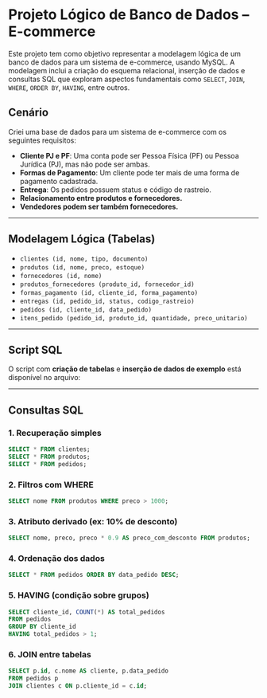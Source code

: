 # Projeto Lógico de Banco de Dados – E-commerce

Este projeto tem como objetivo representar a modelagem lógica de um banco de dados para um sistema de e-commerce, usando MySQL. A modelagem inclui a criação do esquema relacional, inserção de dados e consultas SQL que exploram aspectos fundamentais como `SELECT`, `JOIN`, `WHERE`, `ORDER BY`, `HAVING`, entre outros.

## Cenário

Criei uma base de dados para um sistema de e-commerce com os seguintes requisitos:

- **Cliente PJ e PF**: Uma conta pode ser Pessoa Física (PF) ou Pessoa Jurídica (PJ), mas não pode ser ambas.
- **Formas de Pagamento**: Um cliente pode ter mais de uma forma de pagamento cadastrada.
- **Entrega**: Os pedidos possuem status e código de rastreio.
- **Relacionamento entre produtos e fornecedores.**
- **Vendedores podem ser também fornecedores.**

---

## Modelagem Lógica (Tabelas)

- `clientes (id, nome, tipo, documento)`
- `produtos (id, nome, preco, estoque)`
- `fornecedores (id, nome)`
- `produtos_fornecedores (produto_id, fornecedor_id)`
- `formas_pagamento (id, cliente_id, forma_pagamento)`
- `entregas (id, pedido_id, status, codigo_rastreio)`
- `pedidos (id, cliente_id, data_pedido)`
- `itens_pedido (pedido_id, produto_id, quantidade, preco_unitario)`

---

## Script SQL

O script com **criação de tabelas** e **inserção de dados de exemplo** está disponível no arquivo:

---

## Consultas SQL

### 1. Recuperação simples

```sql
SELECT * FROM clientes;
SELECT * FROM produtos;
SELECT * FROM pedidos;
```

### 2. Filtros com WHERE

```sql
SELECT nome FROM produtos WHERE preco > 1000;
```

### 3. Atributo derivado (ex: 10% de desconto)

```sql
SELECT nome, preco, preco * 0.9 AS preco_com_desconto FROM produtos;
```

### 4. Ordenação dos dados

```sql
SELECT * FROM pedidos ORDER BY data_pedido DESC;
```

### 5. HAVING (condição sobre grupos)

```sql
SELECT cliente_id, COUNT(*) AS total_pedidos
FROM pedidos
GROUP BY cliente_id
HAVING total_pedidos > 1;
```

### 6. JOIN entre tabelas

```sql
SELECT p.id, c.nome AS cliente, p.data_pedido
FROM pedidos p
JOIN clientes c ON p.cliente_id = c.id;
```
